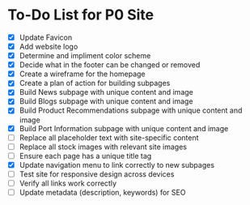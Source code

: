 # To-Do List for P0 Site

- [X] Update Favicon  
- [X] Add website logo 
- [X] Determine and impliment color scheme 
- [X] Decide what in the footer can be changed or removed  
- [X] Create a wireframe for the homepage  
- [X] Create a plan of action for building subpages  
- [X] Build News subpage with unique content and image  
- [X] Build Blogs subpage with unique content and image  
- [X] Build Product Recommendations subpage with unique content and image  
- [X] Build Port Information subpage with unique content and image  
- [ ] Replace all placeholder text with site-specific content  
- [ ] Replace all stock images with relevant site images  
- [ ] Ensure each page has a unique title tag  
- [X] Update navigation menu to link correctly to new subpages    
- [ ] Test site for responsive design across devices  
- [ ] Verify all links work correctly  
- [ ] Update metadata (description, keywords) for SEO  
